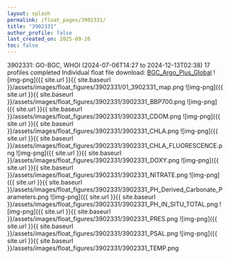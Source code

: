 ```yaml
---
layout: splash
permalink: /float_pages/3902331/
title: "3902331"
author_profile: false
last_created_on: 2025-09-26
toc: false
---
```

 
3902331: GO-BGC, WHOI (2024-07-06T14:27 to 2024-12-13T02:38)
17 profiles completed
Individual float file download: [BGC_Argo_Plus_Global](https://ftp.soest.hawaii.edu/bgc_argo_plus/Individual_Floats/outliers_removed/3902331_Sprof_processed.nc)
![img-png]({{ site.url }}{{ site.baseurl }}/assets/images/float_figures/3902331/01_3902331_map.png
![img-png]({{ site.url }}{{ site.baseurl }}/assets/images/float_figures/3902331/3902331_BBP700.png
![img-png]({{ site.url }}{{ site.baseurl }}/assets/images/float_figures/3902331/3902331_CDOM.png
![img-png]({{ site.url }}{{ site.baseurl }}/assets/images/float_figures/3902331/3902331_CHLA.png
![img-png]({{ site.url }}{{ site.baseurl }}/assets/images/float_figures/3902331/3902331_CHLA_FLUORESCENCE.png
![img-png]({{ site.url }}{{ site.baseurl }}/assets/images/float_figures/3902331/3902331_DOXY.png
![img-png]({{ site.url }}{{ site.baseurl }}/assets/images/float_figures/3902331/3902331_NITRATE.png
![img-png]({{ site.url }}{{ site.baseurl }}/assets/images/float_figures/3902331/3902331_PH_Derived_Carbonate_Parameters.png
![img-png]({{ site.url }}{{ site.baseurl }}/assets/images/float_figures/3902331/3902331_PH_IN_SITU_TOTAL.png
![img-png]({{ site.url }}{{ site.baseurl }}/assets/images/float_figures/3902331/3902331_PRES.png
![img-png]({{ site.url }}{{ site.baseurl }}/assets/images/float_figures/3902331/3902331_PSAL.png
![img-png]({{ site.url }}{{ site.baseurl }}/assets/images/float_figures/3902331/3902331_TEMP.png
